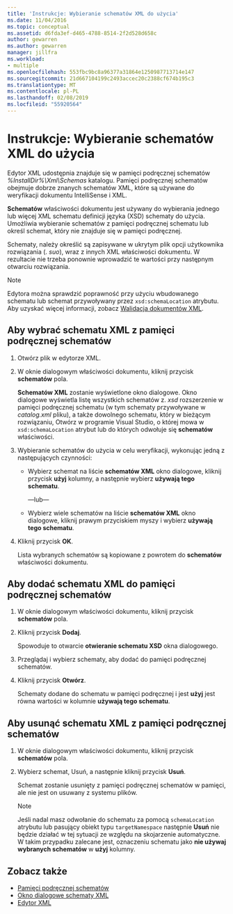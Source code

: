 ```yaml
---
title: 'Instrukcje: Wybieranie schematów XML do użycia'
ms.date: 11/04/2016
ms.topic: conceptual
ms.assetid: d6fda3ef-d465-4788-8514-2f2d528d658c
author: gewarren
ms.author: gewarren
manager: jillfra
ms.workload:
- multiple
ms.openlocfilehash: 553fbc9bc8a96377a31864e1250987713714e147
ms.sourcegitcommit: 21d667104199c2493accec20c2388cf674b195c3
ms.translationtype: MT
ms.contentlocale: pl-PL
ms.lasthandoff: 02/08/2019
ms.locfileid: "55920564"
---
```

# <a name="how-to-select-the-xml-schemas-to-use"></a>Instrukcje: Wybieranie schematów XML do użycia

Edytor XML udostępnia znajduje się w pamięci podręcznej schematów *%InstallDir%\Xml\Schemas* katalogu. Pamięci podręcznej schematów obejmuje dobrze znanych schematów XML, które są używane do weryfikacji dokumentu IntelliSense i XML.

**Schematów** właściwości dokumentu jest używany do wybierania jednego lub więcej XML schematu definicji języka (XSD) schematy do użycia. Umożliwia wybieranie schematów z pamięci podręcznej schematu lub określ schemat, który nie znajduje się w pamięci podręcznej.

Schematy, należy określić są zapisywane w ukrytym plik opcji użytkownika rozwiązania (. *suo*), wraz z innych XML właściwości dokumentu. W rezultacie nie trzeba ponownie wprowadzić te wartości przy następnym otwarciu rozwiązania.

> [!NOTE]
> Edytora można sprawdzić poprawność przy użyciu wbudowanego schematu lub schemat przywoływany przez `xsd:schemaLocation` atrybutu. Aby uzyskać więcej informacji, zobacz [Walidacja dokumentów XML](../xml-tools/xml-document-validation.md).

## <a name="to-select-an-xml-schema-from-the-schema-cache"></a>Aby wybrać schematu XML z pamięci podręcznej schematów

1. Otwórz plik w edytorze XML.

2. W oknie dialogowym właściwości dokumentu, kliknij przycisk **schematów** pola.

    **Schematów XML** zostanie wyświetlone okno dialogowe. Okno dialogowe wyświetla listę wszystkich schematów z. *xsd* rozszerzenie w pamięci podręcznej schematu (w tym schematy przywoływane w *catalog.xml* pliku), a także dowolnego schematu, który w bieżącym rozwiązaniu, Otwórz w programie Visual Studio, o której mowa w `xsd:schemaLocation` atrybut lub do których odwołuje się **schematów** właściwości.

3. Wybieranie schematów do użycia w celu weryfikacji, wykonując jedną z następujących czynności:

   - Wybierz schemat na liście **schematów XML** okno dialogowe, kliknij przycisk **użyj** kolumny, a następnie wybierz **używają tego schematu**.

     —lub—

   - Wybierz wiele schematów na liście **schematów XML** okno dialogowe, kliknij prawym przyciskiem myszy i wybierz **używają tego schematu**.

4. Kliknij przycisk **OK**.

    Lista wybranych schematów są kopiowane z powrotem do **schematów** właściwości dokumentu.

## <a name="to-add-an-xml-schema-to-the-schema-cache"></a>Aby dodać schematu XML do pamięci podręcznej schematów

1.  W oknie dialogowym właściwości dokumentu, kliknij przycisk **schematów** pola.

2.  Kliknij przycisk **Dodaj**.

     Spowoduje to otwarcie **otwieranie schematu XSD** okna dialogowego.

3.  Przeglądaj i wybierz schematy, aby dodać do pamięci podręcznej schematów.

4.  Kliknij przycisk **Otwórz**.

     Schematy dodane do schematu w pamięci podręcznej i jest **użyj** jest równa wartości w kolumnie **używają tego schematu**.

## <a name="to-delete-an-xml-schema-from-the-schema-cache"></a>Aby usunąć schematu XML z pamięci podręcznej schematów

1.  W oknie dialogowym właściwości dokumentu, kliknij przycisk **schematów** pola.

2.  Wybierz schemat, Usuń, a następnie kliknij przycisk **Usuń**.

     Schemat zostanie usunięty z pamięci podręcznej schematów w pamięci, ale nie jest on usuwany z systemu plików.

    > [!NOTE]
    > Jeśli nadal masz odwołanie do schematu za pomocą `schemaLocation` atrybutu lub pasujący obiekt typu `targetNamespace` następnie **Usuń** nie będzie działać w tej sytuacji ze względu na skojarzenie automatyczne. W takim przypadku zalecane jest, oznaczeniu schematu jako **nie używaj wybranych schematów** w **użyj** kolumny.

## <a name="see-also"></a>Zobacz także

- [Pamięci podręcznej schematów](../xml-tools/schema-cache.md)
- [Okno dialogowe schematy XML](../xml-tools/xml-schemas-dialog-box.md)
- [Edytor XML](../xml-tools/xml-editor.md)